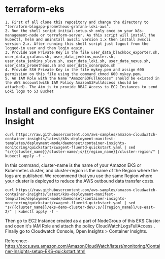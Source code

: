 # terraform-eks
```
1. First of all clone this repository and change the directory to "terraform-blogapp-prometheus-grafana-loki-aws".
2. Run the shell script initial-setup.sh only once on your k8s-management-node or terraform-server. As this script will install the kubectl, helm and uninstall awscli version 1.x then install awscli version 2.x. After running this shell script just logout from the logged-in user and then login again.
3. Provide SSH Private Key in the file user_data_blackbox_exporter.sh, user_data_grafana.sh, user_data_jenkins_master.sh, user_data_jenkins_slave.sh, user_data_loki.sh, user_data_nexus.sh, user_data_prometheus.sh and user_data_sonarqube.sh
4. Provide SSH Private Key in the file mykey.pem and assign 600 permission on this file using the command chmod 600 mykey.pem.
5. An IAM Role with the Name "AmazonS3FullAccess" should be existed in the AWS Account(with IAM Policy AmazonS3FullAccess should be attached). The Aim is to provide RBAC Access to EC2 Instances to send Loki logs to S3 Bucket
```

# Install and configure EKS Container Insight 
```
curl https://raw.githubusercontent.com/aws-samples/amazon-cloudwatch-container-insights/latest/k8s-deployment-manifest-templates/deployment-mode/daemonset/container-insights-monitoring/quickstart/cwagent-fluentd-quickstart.yaml | sed "s/{{cluster_name}}/cluster-name/;s/{{region_name}}/cluster-region/" | kubectl apply -f -
```

In this command, cluster-name is the name of your Amazon EKS or Kubernetes cluster, and cluster-region is the name of the Region where the logs are published. We recommend that you use the same Region where your cluster is deployed to reduce the AWS outbound data transfer costs.

```
curl https://raw.githubusercontent.com/aws-samples/amazon-cloudwatch-container-insights/latest/k8s-deployment-manifest-templates/deployment-mode/daemonset/container-insights-monitoring/quickstart/cwagent-fluentd-quickstart.yaml | sed "s/{{cluster_name}}/eks-demo-cluster-dev/;s/{{region_name}}/us-east-2/" | kubectl apply -f -
```

Then go to EC2 Instance created as a part of NodeGroup of this EKS Cluster and open it's IAM Role and attach the policy CloudWatchLogsFullAccess . Finally go to Cloudwatch Console, Open Insights > Container Insights. 



Reference:- https://docs.aws.amazon.com/AmazonCloudWatch/latest/monitoring/Container-Insights-setup-EKS-quickstart.html
